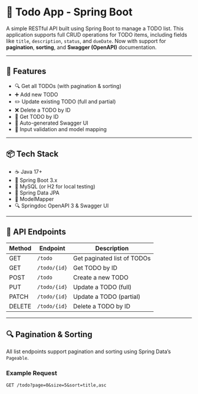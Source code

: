 # 📝 Todo App - Spring Boot

A simple RESTful API built using Spring Boot to manage a TODO list. This application supports full CRUD operations for TODO items, including fields like `title`, `description`, `status`, and `dueDate`. Now with support for **pagination**, **sorting**, and **Swagger (OpenAPI)** documentation.

---

## 🚀 Features

- 🔍 Get all TODOs (with pagination & sorting)
- ➕ Add new TODO
- ✏️ Update existing TODO (full and partial)
- ❌ Delete a TODO by ID
- 📌 Get TODO by ID
- 📄 Auto-generated Swagger UI
- 🧪 Input validation and model mapping

---

## 📦 Tech Stack

- ☕ Java 17+
- 🌱 Spring Boot 3.x
- 🐘 MySQL (or H2 for local testing)
- 📄 Spring Data JPA
- 🔁 ModelMapper
- 🔍 Springdoc OpenAPI 3 & Swagger UI

---

## 📌 API Endpoints

| Method | Endpoint     | Description                 |
|--------|--------------|-----------------------------|
| GET    | `/todo`      | Get paginated list of TODOs |
| GET    | `/todo/{id}` | Get TODO by ID              |
| POST   | `/todo`      | Create a new TODO           |
| PUT    | `/todo/{id}` | Update a TODO (full)        |
| PATCH  | `/todo/{id}` | Update a TODO (partial)     |
| DELETE | `/todo/{id}` | Delete a TODO by ID         |

---

## 🔍 Pagination & Sorting

All list endpoints support pagination and sorting using Spring Data’s `Pageable`.

### Example Request

```http
GET /todo?page=0&size=5&sort=title,asc


